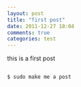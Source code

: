 ```yaml
---
layout: post
title: "first post"
date: 2011-12-27 18:04
comments: true
categories: test
---
```


this is a first post

```

$ sudo make me a post
```